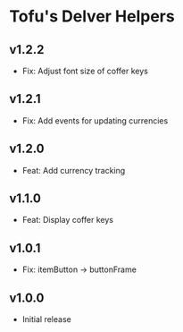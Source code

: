 # Tofu's Delver Helpers

## v1.2.2

- Fix: Adjust font size of coffer keys

## v1.2.1

- Fix: Add events for updating currencies

## v1.2.0

- Feat: Add currency tracking

## v1.1.0

- Feat: Display coffer keys

## v1.0.1

- Fix: itemButton -> buttonFrame

## v1.0.0

- Initial release
